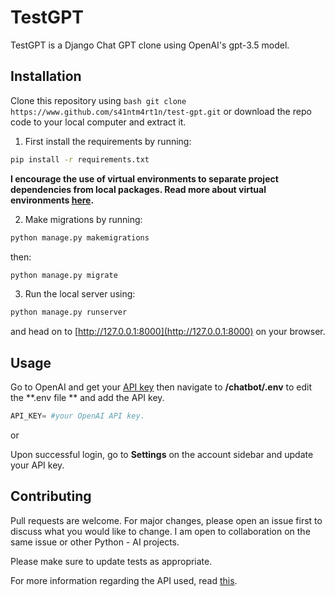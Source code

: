 # TestGPT

TestGPT is a Django Chat GPT clone using OpenAI's gpt-3.5 model.

## Installation
Clone this repository using ```bash git clone https://www.github.com/s41ntm4rt1n/test-gpt.git``` or download the repo code to your local computer and extract it.

1. First install the requirements by running:
```bash
pip install -r requirements.txt
```
**I encourage the use of virtual environments to separate project dependencies from local packages. Read  more about virtual environments [here](https://www.freecodecamp.org/news/how-to-setup-virtual-environments-in-python/).**

2. Make migrations by running:
```bash
python manage.py makemigrations

```
then:
```bash
python manage.py migrate
```
3. Run the local server using:
```bash
python manage.py runserver
```
and head on to [http://127.0.0.1:8000](http://127.0.0.1:8000) on your browser.

## Usage
Go to OpenAI and get your [API key](https://platform.openai.com/account/api-keys) then navigate to **/chatbot/.env** to edit the **.env file ** and add the API key.

```python
API_KEY= #your OpenAI API key.
```
or

Upon successful login, go to **Settings** on the account sidebar and update your API key.
## Contributing

Pull requests are welcome. For major changes, please open an issue first
to discuss what you would like to change. I am open to collaboration on the same issue or other Python - AI projects.

Please make sure to update tests as appropriate.

For more information regarding the API used, read [this](https://platform.openai.com/docs/api-reference).
